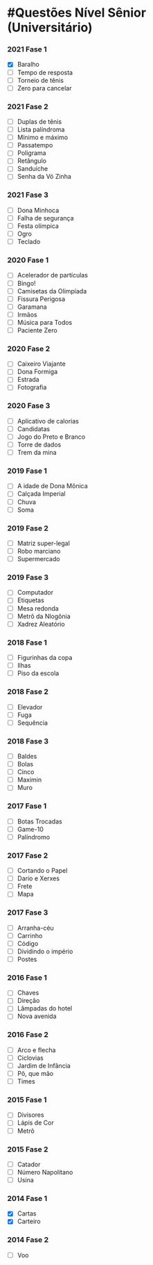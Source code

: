 # #Questões Nível Sênior (Universitário)

### 2021 Fase 1

- [x] Baralho
- [ ] Tempo de resposta
- [ ] Torneio de tênis
- [ ] Zero para cancelar

### 2021 Fase 2

- [ ] Duplas de tênis
- [ ] Lista palíndroma
- [ ] Mínimo e máximo
- [ ] Passatempo
- [ ] Poligrama
- [ ] Retângulo
- [ ] Sanduíche
- [ ] Senha da Vó Zinha

### 2021 Fase 3

- [ ] Dona Minhoca
- [ ] Falha de segurança
- [ ] Festa olímpica
- [ ] Ogro
- [ ] Teclado

### 2020 Fase 1
- [ ] Acelerador de partículas
- [ ] Bingo!
- [ ] Camisetas da Olimpíada
- [ ] Fissura Perigosa
- [ ] Garamana
- [ ] Irmãos
- [ ] Música para Todos
- [ ] Paciente Zero

### 2020 Fase 2

- [ ] Caixeiro Viajante
- [ ] Dona Formiga
- [ ] Estrada
- [ ] Fotografia

### 2020 Fase 3

- [ ] Aplicativo de calorias
- [ ] Candidatas
- [ ] Jogo do Preto e Branco
- [ ] Torre de dados
- [ ] Trem da mina

### 2019 Fase 1

- [ ] A idade de Dona Mônica
- [ ] Calçada Imperial
- [ ] Chuva
- [ ] Soma

### 2019 Fase 2

- [ ] Matriz super-legal
- [ ] Robo marciano
- [ ] Supermercado

### 2019 Fase 3

- [ ] Computador
- [ ] Etiquetas
- [ ] Mesa redonda
- [ ] Metrô da Nlogônia
- [ ] Xadrez Aleatório

### 2018 Fase 1

- [ ] Figurinhas da copa
- [ ] Ilhas
- [ ] Piso da escola

### 2018 Fase 2

- [ ] Elevador
- [ ] Fuga
- [ ] Sequência

### 2018 Fase 3

- [ ] Baldes
- [ ] Bolas
- [ ] Cinco
- [ ] Maximin
- [ ] Muro

### 2017 Fase 1

- [ ] Botas Trocadas
- [ ] Game-10
- [ ] Palíndromo

### 2017 Fase 2

- [ ] Cortando o Papel
- [ ] Dario e Xerxes
- [ ] Frete
- [ ] Mapa

### 2017 Fase 3

- [ ] Arranha-céu
- [ ] Carrinho
- [ ] Código
- [ ] Dividindo o império
- [ ] Postes

### 2016 Fase 1

- [ ] Chaves
- [ ] Direção
- [ ] Lâmpadas do hotel
- [ ] Nova avenida

### 2016 Fase 2

- [ ] Arco e flecha
- [ ] Ciclovias
- [ ] Jardim de Infância
- [ ] Pô, que mão
- [ ] Times

### 2015 Fase 1

- [ ] Divisores
- [ ] Lápis de Cor
- [ ] Metrô

### 2015 Fase 2

- [ ] Catador
- [ ] Número Napolitano
- [ ] Usina

### 2014 Fase 1

- [x] Cartas
- [x] Carteiro

### 2014 Fase 2
- [ ] Voo
